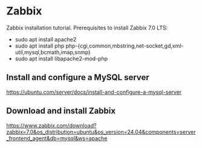 # Zabbix
Zabbix installation tutorial.
Prerequisites to install Zabbix 7.0 LTS:
- sudo apt install apache2
- sudo apt install php php-{cgi,common,mbstring,net-socket,gd,xml-util,mysql,bcmath,imap,snmp}
- sudo apt install libapache2-mod-php

## Install and configure a MySQL server 
https://ubuntu.com/server/docs/install-and-configure-a-mysql-server

## Download and install Zabbix
https://www.zabbix.com/download?zabbix=7.0&os_distribution=ubuntu&os_version=24.04&components=server_frontend_agent&db=mysql&ws=apache
